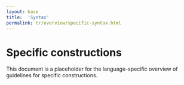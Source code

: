 ```yaml
---
layout: base
title:  'Syntax'
permalink: tr/overview/specific-syntax.html
---
```


# Specific constructions

This document is a placeholder for the language-specific overview of
guidelines for specific constructions.
